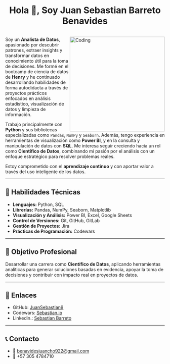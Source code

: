 <h1 align="center">Hola 👋, Soy Juan Sebastian Barreto Benavides</h1>




<p align="left"> <a href="https://twitter.com/" target="blank"><img src="https://img.shields.io/twitter/follow/?logo=twitter&style=for-the-badge" alt="" /></a> </p>


<img align="right" alt="Coding" width="300" src="https://i.pinimg.com/originals/81/17/8b/81178b47a8598f0c81c4799f2cdd4057.gif">



Soy un **Analista de Datos**, apasionado por descubrir patrones, extraer insights y transformar datos en conocimiento útil para la toma de decisiones. Me formé en el bootcamp de ciencia de datos de **Henry** y he continuado desarrollando habilidades de forma autodidacta a través de proyectos prácticos enfocados en análisis estadístico, visualización de datos y limpieza de información.

Trabajo principalmente con **Python** y sus bibliotecas especializadas como `Pandas`, `NumPy` y `Seaborn`. Además, tengo experiencia en herramientas de visualización como **Power BI**, y en la consulta y manipulación de datos con **SQL**. Me interesa seguir creciendo hacia un rol como **Científico de Datos**, combinando mi pasión por el análisis con un enfoque estratégico para resolver problemas reales.

Estoy comprometido con el **aprendizaje continuo** y con aportar valor a través del uso inteligente de los datos.

---

## 🧠 Habilidades Técnicas

- **Lenguajes:** Python, SQL  
- **Librerías:** Pandas, NumPy, Seaborn, Matplotlib  
- **Visualización y Análisis:** Power BI, Excel, Google Sheets  
- **Control de Versiones:** Git, GitHub, GitLab  
- **Gestión de Proyectos:** Jira  
- **Prácticas de Programación:** Codewars

---

## 🎯 Objetivo Profesional

Desarrollar una carrera como **Científico de Datos**, aplicando herramientas analíticas para generar soluciones basadas en evidencia, apoyar la toma de decisiones y contribuir con impacto real en proyectos de datos.

---

## 🔗 Enlaces

- GitHub: [JuanSebastian9](https://github.com/JuanSebastian9)
- Codewars: [Sebastian.io](https://www.codewars.com/users/Sebastian.io)
- Linkedin.: [Sebastian Barreto](https://www.linkedin.com/in/sebastian-barreto-601095318)

---

## 📞 Contacto

- 📧 benavidesjuancho922@gmail.com  
- 📱 +57 305 4784710
